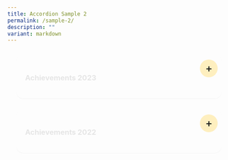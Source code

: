 ```yaml
---
title: Accordion Sample 2
permalink: /sample-2/
description: ""
variant: markdown
---
```

<details>
<summary><h3>Achievements 2023</h3></summary>
<section>
	<table>
    <thead>
        <tr>
            <th>Environment</th>
            <th></th>
        </tr>
    </thead>
    <tbody>
        <tr>
            <td>School Green Awards 2023</td>
            <td>Vanda Miss Joaquim Sustained Achievement Award</td>
        </tr>
        <tr>
            <td>Innovations &amp;amp; Enterprise</td>
            <td></td>
        </tr>
        <tr>
            <td>MOE INNERGY Award 2023</td>
            <td>Teaching and Learning Category - Bronze Award&lt;br&gt;The “Learn by Doing” Professional Development Model</td>
        </tr>
        <tr>
            <td>MOE Special Awards</td>
            <td></td>
        </tr>
        <tr>
            <td>LKY-Outstanding Normal &lt;br&gt;Course Award (NA) 2023</td>
            <td>Kylie Giam, Sec 5/2022</td>
        </tr>
        <tr>
            <td>MOE Special Awards</td>
            <td></td>
        </tr>
        <tr>
            <td>Service to Education Award 2023&lt;br&gt;(For School Advisory Committees)</td>
            <td>Ms Annie Chin (Silver)&lt;br&gt;Mr Kenneth Siow (Silver)&lt;br&gt;Mr Herald Yeo (Silver)</td>
        </tr>
        <tr>
            <td>Uniformed Groups</td>
            <td></td>
        </tr>
        <tr>
            <td>NPCC</td>
            <td>2022 Unit Overall Proficiency Award (UOPA)&lt;br&gt;\-&amp;nbsp;&amp;nbsp; Gold Award&lt;br&gt;&lt;br&gt;2023 SPF-NPCC Badge&lt;br&gt;\- Staff Sergeant, Liew Tze Wan, Sec 4&lt;br&gt;\- Staff Sergeant, Xiong Shiqi, Sec 4</td>
        </tr>
        <tr>
            <td>Red Cross Youth</td>
            <td>2022 Excellent Unit Award (EUA)&lt;br&gt;\- Gold Award&lt;br&gt;&lt;br&gt;2023 Director’s Award&lt;br&gt;\- Warrant Officer Teo Kai En, Alivia&lt;br&gt;&lt;br&gt;Ambassadors of Blood Donation Championship&lt;br&gt;\- Silver Award&lt;br&gt;&lt;br&gt;Disaster Risk Reduction Championship&lt;br&gt;\- Bronze Award&lt;br&gt;&lt;br&gt;First Aid Competition Junior (Lower Sec)&lt;br&gt;\- Silver Award&lt;br&gt;&lt;br&gt;First Aid Competition Senior (Upper Sec)&lt;br&gt;\- Bronze Award</td>
        </tr>
        <tr>
            <td>Clubs</td>
            <td></td>
        </tr>
        <tr>
            <td>Mechatronics, Aeronautics&lt;br&gt; &amp;amp; Robotics (MARs) Club</td>
            <td>IDE Series 2023 Robotics Competition&lt;br&gt;\- Top 5 out of 72 teams&lt;br&gt;&lt;br&gt;National Robotics Competition 2023&lt;br&gt;\- Finalists - 2 teams</td>
        </tr>
        <tr>
            <td>Aesthetics</td>
            <td></td>
        </tr>
        <tr>
            <td>Combined Performing Arts</td>
            <td>2023 National Day Parade: Act 4 “Shine Your Light” Dance</td>
        </tr>
        <tr>
            <td>Choir</td>
            <td>2021 SYF Presentation – Represented School under Special Provision (COVID-19)</td>
        </tr>
        <tr>
            <td>Concert Band</td>
            <td>2021 SYF Presentation – Certificate of Accomplishment</td>
        </tr>
        <tr>
            <td>Chinese Dance</td>
            <td>2021 SYF Presentation – Certificate of Accomplishment</td>
        </tr>
        <tr>
            <td>English Drama</td>
            <td>2021 SYF Presentation – Certificate of Accomplishment</td>
        </tr>
        <tr>
            <td>Indian Dance</td>
            <td>2021 SYF Presentation – Certificate of Distinction</td>
        </tr>
        <tr>
            <td>Malay Dance</td>
            <td>2021 SYF Presentation – Certificate of Accomplishment</td>
        </tr>
        <tr>
            <td>Arts Media and Design LLP</td>
            <td>2023 Voice of My Generation Music Competition Finals&lt;br&gt;&lt;br&gt;Junior Category&lt;br&gt;1st place – Team “Sound like the Morning”&lt;br&gt;\- Zhai Jun Bo, Sec 1&lt;br&gt;\- Loheath Ramesh, Sec 2&lt;br&gt;\- Louis Wong Chun Yik, Sec 2&lt;br&gt;\- Lim Wei Heng, Sec 3&lt;br&gt;\- Alex Marjanovic, Sec 3&lt;br&gt;&lt;br&gt;3rd place – Team “MCATS”&lt;br&gt;\- Clariss Ong Li Rong, Sec 3&lt;br&gt;\- Ong Tzy Yiin, Sec 3&lt;br&gt;\- Sami Sharieff II, Sec 3&lt;br&gt;\- Han Thong En, Sec 3&lt;br&gt;\- Phone Myat Thit, Sec 3</td>
        </tr>
        <tr>
            <td>Sports</td>
            <td></td>
        </tr>
        <tr>
            <td>Singapore Olympic Foundation - Peter Lim Scholarship 2023</td>
            <td>Encouragement Award&lt;br&gt;\- De Silva Ayra Chantel Taculod (For Athletics), Sec 1&lt;br&gt;</td>
        </tr>
        <tr>
            <td>Badminton</td>
            <td>National School Games C Division (Girls)&lt;br&gt;\- Top 8 South Zone</td>
        </tr>
        <tr>
            <td>Netball</td>
            <td>National School Games C Division&lt;br&gt;\- Top 6 South Zone&lt;br&gt;&lt;br&gt;National School Games B Division&lt;br&gt;\- Top 6 South Zone&lt;br&gt;&lt;br&gt;Yio Chu Kang Netball Carnival (Under 14)&lt;br&gt;\- 3rd</td>
        </tr>
        <tr>
            <td>Leadership Related</td>
            <td></td>
        </tr>
        <tr>
            <td>Our Singapore Leadership&lt;br&gt; Programme (OSLP) 2023</td>
            <td>Wong Miu Yu, Sec 4</td>
        </tr>
        <tr>
            <td>Languages and Humanities Related</td>
            <td></td>
        </tr>
        <tr>
            <td>International Model&lt;br&gt; United Nations Conference 2023</td>
            <td>Best Position Paper&lt;br&gt;\- Foo Su Fang, Sec 3</td>
        </tr>
        <tr>
            <td>National Youth&lt;br&gt; Environment Conference 2023</td>
            <td>Honourable Mentions&lt;br&gt;\- Fong Hao Zheng, Sec 4&lt;br&gt;\- Jason Boh, Sec 4</td>
        </tr>
        <tr>
            <td>Vetri Vizha 2023&lt;br&gt;Budding Writers’ Programme</td>
            <td>National Top 30 Budding Writers&lt;br&gt;\- Yoganandhan Harini Sai, Sec 4</td>
        </tr>
        <tr>
            <td>National Chinese&lt;br&gt; Challenge 2023</td>
            <td>National Top 30&lt;br&gt;\- Ji Junkai, Sec 4</td>
        </tr>
        <tr>
            <td>Inter-Secondary School&lt;br&gt; Blackout Poetry &amp;amp; Podcast Competition</td>
            <td>First Place&lt;br&gt;\- Nur Izzati Binte Jasman, Sec 3</td>
        </tr>
        <tr>
            <td>STEM Related</td>
            <td></td>
        </tr>
        <tr>
            <td>2023 All Singapore Mathematics Competition for Normal Course</td>
            <td>Individual Category:&lt;br&gt;Upper Secondary Normal Academic (Top 20)&lt;br&gt;\- 19th position - Halaharivi Shaurya Daman, Sec 3&lt;br&gt;&lt;br&gt;Lower Secondary Normal Academic (Top 20)&lt;br&gt;\- 4th position - Ong Yiting, Sec 2&lt;br&gt;\- 13th position - Ang Jun Sheng, Sec 2&lt;br&gt;&lt;br&gt;Lower Secondary Normal Technical (Top 20)&lt;br&gt;\- 11th position - Chia Li Yee, Sec 2&lt;br&gt;&lt;br&gt;Team Category:&lt;br&gt;Lower Secondary Normal Academic (1st position)&lt;br&gt;\- 1st position - Lim Jun Kai, Sec 2&lt;br&gt;\- 1st position - Ong Yiting, Sec 2&lt;br&gt;\- 1st position - Ang Jun Sheng, Sec 2</td>
        </tr>
        <tr>
            <td>NIE Mathematics Challenge 2023</td>
            <td>Higher Distinction&lt;br&gt;\- Guo Jingyi, Sec 1&lt;br&gt;\- Gui Mingyue, Sec 1&lt;br&gt;&lt;br&gt;Distinction&lt;br&gt;\- Liam Rain Ebriega Cena, Sec 1&lt;br&gt;\- Teekayuko Nathawat, Sec 1&lt;br&gt;\- Zhai Junbo, Sec 1&lt;br&gt;\- Tangsatapornpan Aukrit, Sec 1&lt;br&gt;\- Wu Jinlin, Sec 1</td>
        </tr>
        <tr>
            <td>Singapore and Asian Schools Math Olympiad (SASMO) 2023</td>
            <td>Bronze Award&lt;br&gt;\- Bowie Ong Yan Tao, Sec 2&lt;br&gt;\- Tino Seah Wei Le, Sec 2&lt;br&gt;\- Chia Yuan Kai, Sec 2&lt;br&gt;\- Elgin Tan Sie Yuan, Sec 2&lt;br&gt;\- Koh Chuen Hoe, Sec 2&lt;br&gt;\- Zaven Pang Xing Yu (Feng Xingyu), Sec 3&lt;br&gt;\- Kayen Leong Yu Ting, Sec 3&lt;br&gt;\- Kang Pin Xian, Sec 3&lt;br&gt;&lt;br&gt;Honourable Mention&lt;br&gt;\- Aaron Tan Kaixun, Sec 2&lt;br&gt;\- Pearl Aw Xue Jun (Hu Xuejun), Sec 2&lt;br&gt;\- Ramesh Loheath, Sec 2&lt;br&gt;\- Foong Qi Yuan, Ajax, Sec 2&lt;br&gt;\- Toh Shi Ming Shermin, Sec 2&lt;br&gt;\- Elise Tan Joo Hue (Chen Yuhui), Sec 2&lt;br&gt;\- Chua Dong Zhe, Sec 3</td>
        </tr>
        <tr>
            <td>Singapore Math Kangaroo Contest (SMKC) 2023</td>
            <td>Silver Award&lt;br&gt;\- Aaron Tan Kaixun, Sec 2&lt;br&gt;\- Zaven Pang Xing Yu (Feng Xingyu), Sec 3&lt;br&gt;&lt;br&gt;Bronze Award&lt;br&gt;\- Bowie Ong Yan Tao, Sec 2&lt;br&gt;\- Chia Yuan Kai, Sec 2&lt;br&gt;\- Elise Tan Joo Hue (Chen Yuhui), Sec&lt;br&gt;\- Lim Le Qi Clara, Sec 2&lt;br&gt;\- Xu You, Alden (Lin Xuyou), Sec 3&lt;br&gt;\- Kayen Leong Yu Ting, Sec 3&lt;br&gt;\- Wei Heng, Sec 3&lt;br&gt;\- Chua Dong Zhe, Sec 3&lt;br&gt;\- Jun Xi Darryl (Weng Junxi), Sec 3&lt;br&gt;&lt;br&gt;Honourable Mention&lt;br&gt;\- Wang Hong En, Sec 2&lt;br&gt;\- Clariss Ong Li Rong, Sec 3&lt;br&gt;\- Josua Valencia Van Mook, Sec 3&lt;br&gt;\- Gee Ming Xi, Sec 3</td>
        </tr>
        <tr>
            <td>43&lt;sup&gt;rd&lt;/sup&gt; International C.B. Paul Science Quiz 2023</td>
            <td>Bronze Award&lt;br&gt;\- Ong Zhi Yuan, Sec 4&lt;br&gt;&lt;br&gt;Merit Award&lt;br&gt;\- Ngan Kwan Teng, Sec 4&lt;br&gt;\- Ren Yanjia, Sec 4&lt;br&gt;&lt;br&gt;Honorable Mention&lt;br&gt;\- Kho Soong Yang, Sec 4</td>
        </tr>
        <tr>
            <td>24&lt;sup&gt;th&lt;/sup&gt; International Elementz Fair 2023</td>
            <td>Silver Award&lt;br&gt;\- Satish Kumar Pratishtha, Sec 3&lt;br&gt;\- Julian Koh Jun Rui, Sec 3&lt;br&gt;\- Ashley Farisya Binte Muhammad Faizal, Sec 3&lt;br&gt;\- Angelyn Low Shi Ning, Sec 3&lt;br&gt;\- Mohamed Aaqil Bishan, Sec 3&lt;br&gt;&lt;br&gt;Silver Award&lt;br&gt;\- Gee Ming Xi, Sec 3&lt;br&gt;\- Jolin Ang Rui En, Sec 3&lt;br&gt;\- Jasper Lim Jun Xiong, Sec 3&lt;br&gt;\- Joy Tan Jia Yi, Sec 3&lt;br&gt;\- Janice Lye Yu Tiam, Sec 3&lt;br&gt;&lt;br&gt;Bronze Award&lt;br&gt;\- Lim Rou Hui Charlynn, Sec 3&lt;br&gt;\- Lim Xu You Alden, Sec 3&lt;br&gt;\- Teow Qiao Ruo, Sec 3&lt;br&gt;\- Nazreen Fitria Izzati Binte Ngasti Wanto, Sec 3&lt;br&gt;\- Jovelynn Lim En Ting, Sec 3</td>
        </tr>
        <tr>
            <td>Singapore International STEM Innovation Challenge (SISTEMIC) 2023</td>
            <td>STEM Innovation Challenge - Silver Award (Voyager)&lt;br&gt;\- Foo Su Fang, Sec 3&lt;br&gt;\- Sami Sharieff Ii, Sec 3&lt;br&gt;\- Lim Wei Heng, Sec 3&lt;br&gt;&lt;br&gt;Design &amp;amp; Build Challenge - Most Sustainable Concept Award&lt;br&gt;\- Sami Sharieff Ii, Sec 3</td>
        </tr>
        <tr>
            <td>Singapore Science &amp;amp; Engineering Fair 2023</td>
            <td>Finalists&lt;br&gt;\- Foo Su Fang, Sec 3&lt;br&gt;\- Sami Sharieff Ii, Sec 3&lt;br&gt;\- Charlene Ng Li Shan, Sec 3</td>
        </tr>
        <tr>
            <td>---</td>
            <td></td>
        </tr>
    </tbody>
</table>

</section>

</details>

<details>
	<summary><h3>Achievements 2022</h3></summary>
<section>
<table>
    <thead>
        <tr>
            <th>Schools’ Green Award</th>
            <th>Vanda Miss Joaquim Sustained Achievement Award VIEW POST</th>
        </tr>
    </thead>
    <tbody>
        <tr>
            <td>Building and Construction Authority (BCA) Green Mark</td>
            <td>Gold status conferred in 2022</td>
        </tr>
        <tr>
            <td>Alba E-Waste Collection Drive 2022</td>
            <td>National Third</td>
        </tr>
        <tr>
            <td>MOE outstanding Innovator Award 2022</td>
            <td>Mr Wee Daiqi</td>
        </tr>
        <tr>
            <td>Network for Teaching Enterprise 2022</td>
            <td>Most Coordinated School Award</td>
        </tr>
        <tr>
            <td>NPCC</td>
            <td>2021 Unit Overall Proficiency Award (UOPA)Gold Award2021 SPF-NPCC Badge•  Staff Sergeant, Lim Boon Yu (4A)•  Staff Sergeant, Nur Rashiqa Binte Muhammad Risman (4E)</td>
        </tr>
        <tr>
            <td>Red Cross Youth</td>
            <td>2021 Excellent Unit Award (EUA)Gold Award2021 Director’s Award•  Sergeant, Muhammad Hazmi Bin Suhaimi (4T)</td>
        </tr>
        <tr>
            <td>Mechatronics, Aeronautics &amp; Robotics (MARs)</td>
            <td>Robo Genius Global Online CompetitionChampion Award•  Wong Zhen Kai Li Yun EnTask Competition - 3rd Place•  Nah Jiang Qi•  Muhammad Aslam Bin Mohammad FazliTask Competition – 4th Place•  Aswin Haran Hariharan•  Ralph Jilian Calvo GalanzaITE Ignite Skills Challenge 2022 - AI Car Challenge2nd Runners-up•  Muhammad Danish Bin Rashid•  Matyn Reaandy Bin Rahamudy•  Gaven Lim Jia JinITE Ignite Skills Challenge 2022 - Digital Making using MicrobitFinalists•  Mohamed Isa Charif•  Tapia Emmanuel Manansala•  Terence Ong Yuan Cheng</td>
        </tr>
        <tr>
            <td>Media Club</td>
            <td>2022 Our Schools, Ours Stories Contest (Youth Category)Best Video Award – Theme: What I Go To School For WATCH“Memories to be Treasured” by•  Yet Yan Shen•  Derrick See Kar Xun•  Neo Jun YuanBest Photo Story Award - Theme: Our School CommunityVIEW POSTPhoto entitled “A Professional in Our School” by•  Wirdatul Marsya Binte Mohammad Fazuli•  Siti Nurasyirah Binte Mohammad Hery•  Sukainah Binte Mohammad Fahrur Razi</td>
        </tr>
        <tr>
            <td>Choir</td>
            <td>2021 SYF Presentation – Represented School under Special Provision (COVID-19)</td>
        </tr>
        <tr>
            <td>Concert Band</td>
            <td>2021 SYF Presentation – Certificate of Accomplishment</td>
        </tr>
        <tr>
            <td>Chiinese Dance</td>
            <td>2021 SYF Presentation – Certificate of Accomplishment</td>
        </tr>
        <tr>
            <td>English Drama</td>
            <td>2021 SYF Presentation – Certificate of Accomplishment</td>
        </tr>
        <tr>
            <td>Indian Dance</td>
            <td>2021 SYF Presentation – Certificate of Distinction</td>
        </tr>
        <tr>
            <td>Malay Dance</td>
            <td>2021 SYF Presentation – Certificate of Accomplishment</td>
        </tr>
        <tr>
            <td>Arts Media and Design LLP</td>
            <td>Voice of My Generation Music Competition Finals (Junior Category) – 2nd runners up•  Clariss Ong Li Rong (2E)•  Han Thong En (2E)•  Ong Tzy Yiin (2E)•  Phone Myat Thit (2E)•  Sami Sharieff (2E)</td>
        </tr>
        <tr>
            <td>Singapore Olympic Foundation – Peter Lim Scholarship 2022</td>
            <td>Encouragement Award•  Koh Ruo Le (4E) for Rhythmic Gymnastics•  Ang Yuan Hui (4E) for Badminton</td>
        </tr>
        <tr>
            <td>National Schools Games 2022</td>
            <td>National Sailing Championship – 4th Place•  Koh Poh Ling, Abigail (4E)National School Games Sportsmanship Award (‘B’ Division)•  Koh Poh Ling, Abigail (4E) for Sailing•  Koh Ruo Le (4E) for Rhythmic Gymnastics•  Dewi Qistina Binte Muhammad Haidi (4A) for Netball</td>
        </tr>
        <tr>
            <td>Badminton</td>
            <td>Preliminary Round [South Zone]•  National School Games ‘B’ Division Championship (Boys)•  National School Games ‘B’ Division Championship (Girls)•  National School Games ‘C’ Division Championship (Boys)2nd round (Top 8 in South Zone)•  National School Games ‘C’ Division Championship (Girls)</td>
        </tr>
        <tr>
            <td>Basketball</td>
            <td>Preliminary Round•  National School Games ‘B’ Division Championship [South Zone]2nd round (Top 8 in South Zone)•  National School Games ‘C’ Division Championship</td>
        </tr>
        <tr>
            <td>Floorball</td>
            <td>Preliminary Round•  National School Games ‘B’ Division Championship2nd Round•  National School Games ‘C’ Division Championship</td>
        </tr>
        <tr>
            <td>Netball</td>
            <td>2nd round (Top 8 in South Zone)•  National School Games ‘B’ Division Championship•  National School Games ‘C’ Division ChampionshipChampion•  Deloitte Pesta Sukan 2022 ‘C’ Division</td>
        </tr>
        <tr>
            <td>2022 National Young Leaders Fellowship</td>
            <td>Fellowship Award (awarded to Top 30 nationwide)Raenisha SherridanNational Top 50Xu Yinuo, Nora</td>
        </tr>
        <tr>
            <td>2022 NYC Our Singapore Leadership Programme</td>
            <td>National Top 50Derrick See Kar Xun</td>
        </tr>
        <tr>
            <td>University of New South Wales (UNSW) English</td>
            <td>Secondary 21 Distinction, 3 Credits, 4 MeritsSecondary 32 Merits</td>
        </tr>
        <tr>
            <td>University of New South Wales (UNSW) Writing</td>
            <td>Secondary 21 Credit, 1 MeritSecondary 31 Distinction</td>
        </tr>
        <tr>
            <td>2022 Inter-Secondary SchoolTranslation Competition: 3T(Teriemah-Tutur-Tepat)</td>
            <td>Third Place•  Illya Batrisyah Putri Mohamad Bakri•  Nur Rashiqa Bite Muhammad Risman•  Siti Syahira Bite Muhammad RashidBest Translator•  Siti Syahira Binte Muhammad Rashid</td>
        </tr>
        <tr>
            <td>2022 National Tamil Language Speakers Competition</td>
            <td>Second Place•  Yoganandhan Harini Sai</td>
        </tr>
        <tr>
            <td>2022 National Tamil Creative Writing Competition</td>
            <td>Third Place•  John Britto Jeronicca Queen</td>
        </tr>
        <tr>
            <td>Vetri Vizha 2022 - Budding Writers’ and Budding Artistes’ Programme</td>
            <td>National Top 10 (Budding Writers)•  Harshini Elangovan•  Anas Mahmood Bin Abdul QuadirNational Top 10 (Budding Artistes)•  Janesh Raj S/o Logaraj Shashi Kumar•  Vetriyalagan Sivadharsan•  Dishika Angeline Anbalagan</td>
        </tr>
        <tr>
            <td>2022 All Singapore Mathematics Competition for Normal Course</td>
            <td>National Top 20 (Upper Sec NT Category)•  Ong Shun Jie Vincent (11th position)</td>
        </tr>
        <tr>
            <td>Singapore Mathematical Olympiad (SMO)</td>
            <td>Honourable Mention•  Lim Xu You,Alden•  Lim Wei Heng•  Ong Jun Xi Darryl</td>
        </tr>
        <tr>
            <td>Singapore and Asian Schools Math Olympiad (SASMO)</td>
            <td>Silver Award•  Clariss Ong Li Rong•  Lim Wei Heng•  Wang Yihan•  Soo Yong QiBronze Award•  Zaven Pang Xing Yu•  Nur Naurah Darwisyah Binte Mohamed Hafiz•  Josua Valencia Van Mook•  Ong Jun Xi Darryl•  Kang Pin Xian•  Ong Zhi Yuan•  Khoo Corey•  Ren Yanjia•  Nah Ee Heng, IanHonourable Mention•  Janice Lye Yu Tiam•  Gee Ming Xi•  Julian Koh Jun Rui•  Teo Kai En, Alivia•  Phey Kai En Karina•  Alarick Ong Tze Hou•  Tan You Ren, Zuriel</td>
        </tr>
        <tr>
            <td>11th International Biomedical Quiz 2022</td>
            <td>Bronze•  Koh Ruo LeMerit•  Tan Ying Shan•  Leora Wang Meize</td>
        </tr>
        <tr>
            <td>23rd International Elementz Fair 2022</td>
            <td>Gold – Team 4•  Joash Emmanuel•  Sam Michelle•  Charmaine Lee•  Priscilla Loh Hui Ying•  Raenisha SherridanSilver – Team 2•  Elisha Gabrielle d/o Nicholas•  Liew Tze Wan•  Ng Li Lin•  Nisrina Shaheen d/o Jamshaid KhanBronze – Team 1•  Dela Cruz Nicole Aira Hernandez•  Ikjeen New•  Jason Neo Jie Sen•  Yoganandahan Hairini Sai</td>
        </tr>
        <tr>
            <td>43rd International C.B. Paul Science Quiz 2022</td>
            <td>Individual Gold•  Li NuofanIndividual Bronze•  Cui Zixuan•  Koh Ruo Le•  Tan Ying Shan LeoraIndividual Merit•  Chu Jinyu•  Ng Guo Shen</td>
        </tr>
        <tr>
            <td>2022 Singapore Junior Chemistry Olympiad</td>
            <td>Individual Merit Award•  Yong Tuck Lam•  Wang Meize</td>
        </tr>
        <tr>
            <td>Unity Scientific Innovation Challenge</td>
            <td>Consolation Prize 1•  Yoganandhan Harini Sai•  Ikjeen New•  Liew Tze Wan•  Jason Neo Jie Sen</td>
        </tr>
    </tbody>
</table>
</section>
</details>

<style>				
@charset "UTF-8";

details {
    max-width: 100ch;
    margin: 1.5rem 1.25rem;
    padding: 1.25rem;
    background-color: none;
    border-radius: 1rem;
    box-shadow: 0 0.05rem 0.05rem rgba(0, 0, 0, 0.05);
}

details summary {
    display: flex;
    align-items: center;
    justify-content: space-between;
    font-weight: 500;
    margin-bottom: 0;
    transition: margin-bottom 0.5s ease;
    position: relative;
}

details summary::-webkit-details-marker,
details summary::marker {
    content: " ";
    display: none;
}

details summary::after {
    content: "+";
    font-size: 1.5rem;
    font-weight: 500;
    line-height: 1;
    margin-right: 0.8rem;
    cursor: pointer;
    background-color: rgba(255, 195, 5, 0.25);
    padding: 0.75rem;
    display: grid;
    place-content: center;
    aspect-ratio: 1;
    line-height: 0;
    position: absolute;
    top: -0.5rem;
    right: -1.5rem;
    border-radius: 50%;
}

details *:not(summary) {
    animation-name: fade;
    animation-duration: 0.5s;
}

details[open] summary {
    margin-bottom: 1.5rem;
}

details[open] summary::after {
    content: "×";
}

@keyframes fade {
    0% {
        opacity: 0;
    }

    2.5% {
        opacity: 0.02;
    }

    5% {
        opacity: 0.05;
    }

    10% {
        opacity: 0.1;
    }

    25% {
        opacity: 0.25;
    }

    60% {
        opacity: 0.6;
    }

    100% {
        opacity: 1;
    }
}
	</style>